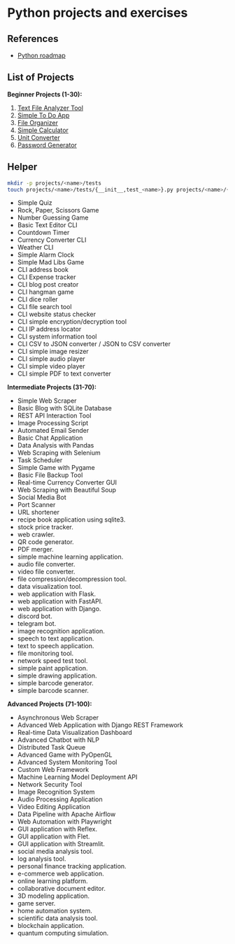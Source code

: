 # Python projects and exercises

## References

- [Python roadmap](https://github.com/iBrokeTheCode/python-projects)

## List of Projects

**Beginner Projects (1-30):**

1. [Text File Analyzer Tool](./projects/text_analyzer/)
2. [Simple To Do App](./projects/simple_todo/)
3. [File Organizer](./projects/file_organizer/)
4. [Simple Calculator](./projects/simple_calculator/)
5. [Unit Converter](./projects/unit_converter/)
6. [Password Generator](./projects/password_generator/)

## Helper

```bash
mkdir -p projects/<name>/tests
touch projects/<name>/tests/{__init__,test_<name>}.py projects/<name>/{__init__.py,<name>.py,README.md}
```

- Simple Quiz
- Rock, Paper, Scissors Game
- Number Guessing Game
- Basic Text Editor CLI
- Countdown Timer
- Currency Converter CLI
- Weather CLI
- Simple Alarm Clock
- Simple Mad Libs Game
- CLI address book
- CLI Expense tracker
- CLI blog post creator
- CLI hangman game
- CLI dice roller
- CLI file search tool
- CLI website status checker
- CLI simple encryption/decryption tool
- CLI IP address locator
- CLI system information tool
- CLI CSV to JSON converter / JSON to CSV converter
- CLI simple image resizer
- CLI simple audio player
- CLI simple video player
- CLI simple PDF to text converter

**Intermediate Projects (31-70):**

- Simple Web Scraper
- Basic Blog with SQLite Database
- REST API Interaction Tool
- Image Processing Script
- Automated Email Sender
- Basic Chat Application
- Data Analysis with Pandas
- Web Scraping with Selenium
- Task Scheduler
- Simple Game with Pygame
- Basic File Backup Tool
- Real-time Currency Converter GUI
- Web Scraping with Beautiful Soup
- Social Media Bot
- Port Scanner
- URL shortener
- recipe book application using sqlite3.
- stock price tracker.
- web crawler.
- QR code generator.
- PDF merger.
- simple machine learning application.
- audio file converter.
- video file converter.
- file compression/decompression tool.
- data visualization tool.
- web application with Flask.
- web application with FastAPI.
- web application with Django.
- discord bot.
- telegram bot.
- image recognition application.
- speech to text application.
- text to speech application.
- file monitoring tool.
- network speed test tool.
- simple paint application.
- simple drawing application.
- simple barcode generator.
- simple barcode scanner.

**Advanced Projects (71-100):**

- Asynchronous Web Scraper
- Advanced Web Application with Django REST Framework
- Real-time Data Visualization Dashboard
- Advanced Chatbot with NLP
- Distributed Task Queue
- Advanced Game with PyOpenGL
- Advanced System Monitoring Tool
- Custom Web Framework
- Machine Learning Model Deployment API
- Network Security Tool
- Image Recognition System
- Audio Processing Application
- Video Editing Application
- Data Pipeline with Apache Airflow
- Web Automation with Playwright
- GUI application with Reflex.
- GUI application with Flet.
- GUI application with Streamlit.
- social media analysis tool.
- log analysis tool.
- personal finance tracking application.
- e-commerce web application.
- online learning platform.
- collaborative document editor.
- 3D modeling application.
- game server.
- home automation system.
- scientific data analysis tool.
- blockchain application.
- quantum computing simulation.
